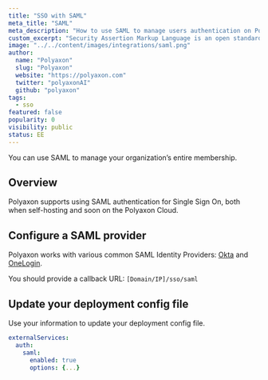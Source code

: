 ```yaml
---
title: "SSO with SAML"
meta_title: "SAML"
meta_description: "How to use SAML to manage users authentication on Polyaxon."
custom_excerpt: "Security Assertion Markup Language is an open standard for exchanging authentication and authorization data between parties, in particular, between an identity provider and a service provider."
image: "../../content/images/integrations/saml.png"
author:
  name: "Polyaxon"
  slug: "Polyaxon"
  website: "https://polyaxon.com"
  twitter: "polyaxonAI"
  github: "polyaxon"
tags:
  - sso
featured: false
popularity: 0
visibility: public
status: EE
---
```


You can use SAML to manage your organization’s entire membership.

## Overview

Polyaxon supports using SAML authentication for Single Sign On, both when self-hosting and soon on the Polyaxon Cloud.

## Configure a SAML provider

Polyaxon works with various common SAML Identity Providers: [Okta](https://developer.okta.com/docs/guides/build-sso-integration/saml2/overview/) and [OneLogin](https://support.onelogin.com/hc/en-us/articles/115005181586-Configuring-SAML-for-Sentry).

You should provide a callback URL: `[Domain/IP]/sso/saml`

## Update your deployment config file

Use your information to update your deployment config file.

```yaml
externalServices:
  auth:
    saml:
      enabled: true
      options: {...}
```
